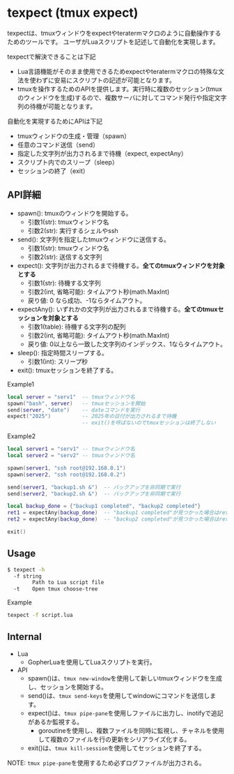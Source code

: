 # texpect (tmux expect)

texpectは、tmuxウィンドウをexpectやteratermマクロのように自動操作するためのツールです。
ユーザがLuaスクリプトを記述して自動化を実現します。

texpectで解決できることは下記
- Lua言語機能がそのまま使用できるためexpectやteratermマクロの特殊な文法を使わずに安易にスクリプトの記述が可能となります。
- tmuxを操作するためのAPIを提供します。実行時に複数のセッション(tmuxのウィンドウを生成)するので、複数サーバに対してコマンド発行や指定文字列の待機が可能となります。

自動化を実現するためにAPIは下記
- tmuxウィンドウの生成・管理（spawn）
- 任意のコマンド送信（send）
- 指定した文字列が出力されるまで待機（expect, expectAny）
- スクリプト内でのスリープ（sleep）
- セッションの終了（exit）

## API詳細

- spawn(): tmuxのウィンドウを開始する。
  - 引数1(str): tmuxウィンドウ名
  - 引数2(str): 実行するシェルやssh
- send(): 文字列を指定したtmuxウィンドウに送信する。
  - 引数1(str): tmuxウィンドウ名
  - 引数2(str): 送信する文字列
- expect(): 文字列が出力されるまで待機する。**全てのtmuxウィンドウを対象とする**
  - 引数1(str): 待機する文字列
  - 引数2(int, 省略可能): タイムアウト秒(math.MaxInt)
  - 戻り値: 0 なら成功、-1ならタイムアウト。
- expectAny(): いずれかの文字列が出力されるまで待機する。**全てのtmuxセッションを対象とする**
  - 引数1(table): 待機する文字列の配列
  - 引数2(int, 省略可能): タイムアウト秒(math.MaxInt)
  - 戻り値: 0以上なら一致した文字列のインデックス、1ならタイムアウト。 
- sleep(): 指定時間スリープする。
  - 引数1(int): スリープ秒
- exit(): tmuxセッションを終了する。

Example1
```lua
local server = "serv1"  -- tmuxウィンドウ名 
spawn("bash", server)   -- tmuxセッションを開始
send(server, "date")    -- dateコマンドを実行
expect("2025")          -- 2025年の日付が出力されるまで待機
                        -- exit()を呼ばないのでtmuxセッションは終了しない                   
```

Example2
```lua
local server1 = "serv1" -- tmuxウィンドウ名
local server2 = "serv2" -- tmuxウィンドウ名

spawn(server1, "ssh root@192.168.0.1")
spawn(server2, "ssh root@192.168.0.2")

send(server1, "backup1.sh &")  -- バックアップを非同期で実行
send(server2, "backup2.sh &")  -- バックアップを非同期で実行

local backup_done = {"backup1 completed", "backup2 completed"}
ret1 = expectAny(backup_done)  -- "backup1 completed"が見つかった場合はret1=0 (index=0)
ret2 = expectAny(backup_done)  -- "backup2 completed"が見つかった場合はret2=1 (index=1)

exit()
```

## Usage

```bash
$ texpect -h
  -f string
        Path to Lua script file
  -t    Open tmux choose-tree
```

Example
```bash
texpect -f script.lua
```

## Internal

- Lua
  - GopherLuaを使用してLuaスクリプトを実行。
- API
  - spawn()は、`tmux new-window`を使用して新しいtmuxウィンドウを生成し、セッションを開始する。
  - send()は、`tmux send-keys`を使用してwindowにコマンドを送信します。
  - expect()は、`tmux pipe-pane`を使用しファイルに出力し、inotifyで追記があるか監視する。
    - goroutineを使用し、複数ファイルを同時に監視し、チャネルを使用して複数のファイルを行の更新をシリアライズ化する。
  - exit()は、`tmux kill-session`を使用してセッションを終了する。

NOTE: `tmux pipe-pane`を使用するため必ずログファイルが出力される。


